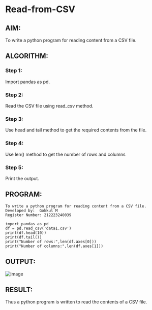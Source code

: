 # Read-from-CSV

## AIM:
To write a python program for reading content from a CSV file.
## ALGORITHM:
### Step 1:
Import pandas as pd.
### Step 2:
Read the CSV file using read_csv method.
### Step 3:
Use head and tail method to get the required contents from the file.
### Step 4:
Use len() method to get the number of rows and columns
### Step 5:
Print the output.
## PROGRAM:
```
To write a python program for reading content from a CSV file.
Developed by:  Gokkul M
Register Number: 212223240039

import pandas as pd
df = pd.read_csv('data1.csv')
print(df.head(10))
print(df.tail())
print("Number of rows:",len(df.axes[0]))
print("Number of columns:",len(df.axes[1]))
```
## OUTPUT:
![image](https://github.com/Gokkul-M/Read-from-CSV/assets/144870543/8aa46582-0173-4b47-93cb-2ec71c200154)
## RESULT:
Thus a python program is written to read the contents of a CSV file.
